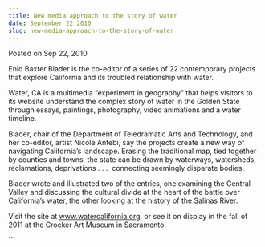 ```yaml
---
title: New media approach to the story of water
date: September 22 2010
slug: new-media-approach-to-the-story-of-water
---
```


 
<span class="date">Posted on Sep 22, 2010 </span>
<p>
  Enid Baxter Blader is the co-editor of a series of 22 contemporary projects
  that explore California and its troubled relationship with water.
</p>
<p>
  Water, CA is a multimedia &#x201C;experiment in geography&#x201D; that helps
  visitors to its website understand the complex story of water in the Golden
  State through essays, paintings, photography, video animations and a water
  timeline.
</p>
<p>
  Blader, chair of the Department of Teledramatic Arts and Technology, and her
  co-editor, artist Nicole Antebi, say the projects create a new way of
  navigating California&#x2019;s landscape. Erasing the traditional map, tied
  together by counties and towns, the state can be drawn by waterways,
  watersheds, reclamations, deprivations . . .&#xA0; connecting seemingly
  disparate bodies.
</p>
<p>
  Blader wrote and illustrated two of the entries, one examining the Central
  Valley and discussing the cultural divide at the heart of the battle over
  California&#x2019;s water, the other looking at the history of the Salinas
  River.
</p>
<p>
  Visit the site at
  <a href="https://www.watercalifornia.org/" rel="nofollow"
    >www.watercalifornia.org</a
  >, or see it on display in the fall of 2011 at the Crocker Art Museum in
  Sacramento.
</p>
```
